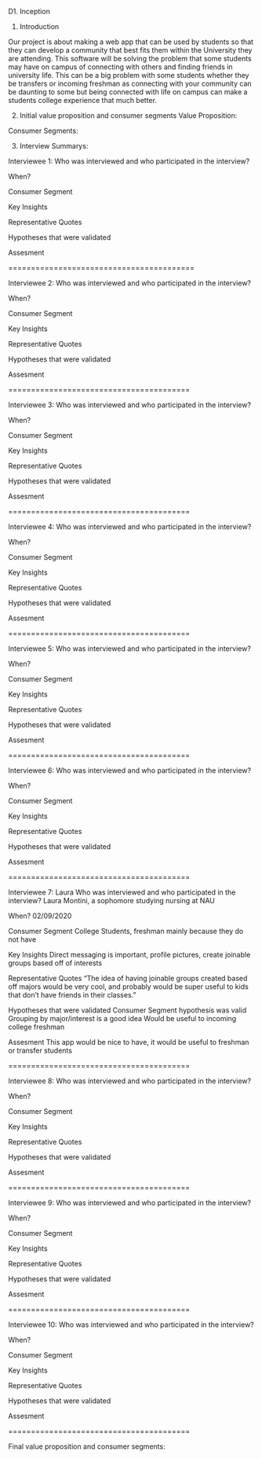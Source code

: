 D1. Inception

1. Introduction

  Our project is about making a web app that can be used by students so that they can develop a community that best fits them within the 
University they are attending. This software will be solving the problem that some students may have on campus of connecting with others 
and finding friends in university life. This can be a big problem with some students whether they be transfers or incoming freshman as 
connecting with your community can be daunting to some but being connected with life on campus can make a students college experience 
that much better.

2. Initial value proposition and consumer segments
  Value Proposition:
  
  Consumer Segments:
  
3. Interview Summarys:

Interviewee 1:
  Who was interviewed and who participated in the interview?
  
  When?
  
  Consumer Segment
  
  Key Insights
  
  Representative Quotes
  
  Hypotheses that were validated
  
  Assesment
  
  =========================================
  
  Interviewee 2:
  Who was interviewed and who participated in the interview?
  
  When?
  
  Consumer Segment
  
  Key Insights
  
  Representative Quotes
  
  Hypotheses that were validated
  
  Assesment
  
  ========================================
    
  Interviewee 3:
  Who was interviewed and who participated in the interview?
  
  When?
  
  Consumer Segment
  
  Key Insights
  
  Representative Quotes
  
  Hypotheses that were validated
  
  Assesment
  
  ========================================
    
  Interviewee 4:
  Who was interviewed and who participated in the interview?
  
  When?
  
  Consumer Segment
  
  Key Insights
  
  Representative Quotes
  
  Hypotheses that were validated
  
  Assesment
  
  ========================================
    
  Interviewee 5:
  Who was interviewed and who participated in the interview?
  
  When?
  
  Consumer Segment
  
  Key Insights
  
  Representative Quotes
  
  Hypotheses that were validated
  
  Assesment
  
  ========================================
    
  Interviewee 6:
  Who was interviewed and who participated in the interview?
  
  When?
  
  Consumer Segment
  
  Key Insights
  
  Representative Quotes
  
  Hypotheses that were validated
  
  Assesment
  
  ========================================
    
  Interviewee 7: Laura
  Who was interviewed and who participated in the interview?
  Laura Montini, a sophomore studying nursing at NAU
  
  When?
  02/09/2020
  
  Consumer Segment
  College Students, freshman mainly because they do not have
  
  Key Insights
  Direct messaging is important, profile pictures, create joinable groups based off  of interests
  
  Representative Quotes
  “The idea of having joinable groups created based off majors would be very cool, and probably would be super useful to kids that         don’t have friends in their classes.”
    
  Hypotheses that were validated
  Consumer Segment hypothesis was valid
  Grouping by major/interest is a good idea
  Would be useful to incoming college freshman

  
  Assesment
  This app would be nice to have, it would be useful to freshman or transfer students
  
  ========================================
    
  Interviewee 8:
  Who was interviewed and who participated in the interview?
  
  When?
  
  Consumer Segment
  
  Key Insights
  
  Representative Quotes
  
  Hypotheses that were validated
  
  Assesment
  
  ========================================
    
  Interviewee 9:
  Who was interviewed and who participated in the interview?
  
  When?
  
  Consumer Segment
  
  Key Insights
  
  Representative Quotes
  
  Hypotheses that were validated
  
  Assesment
  
  ========================================
    
  Interviewee 10:
  Who was interviewed and who participated in the interview?
  
  When?
  
  Consumer Segment
  
  Key Insights
  
  Representative Quotes
  
  Hypotheses that were validated
  
  Assesment
  
  ========================================
  
  Final value proposition and consumer segments:
 
